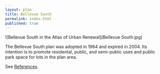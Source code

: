 ```yaml
---
layout: plan
title: Bellevue South
permalink: index.html
published: true
---
```


![Bellevue South in the Atlas of Urban Renewal](Bellevue South.jpg)

The Bellevue South plan was adopted in 1964 and expired in 2004. Its intention is to promote residental, public, and semi-public uses and public park space for lots in the plan area.

See [References](http://www.urbanreviewer.org/#page=references.html).